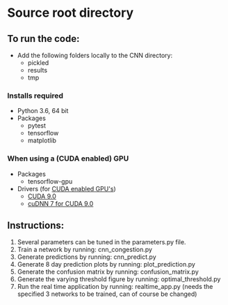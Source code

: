 # Source root directory

## To run the code:
- Add the following folders locally to the CNN directory:
  - pickled
  - results
  - tmp

### Installs required
- Python 3.6, 64 bit
- Packages
  - pytest
  - tensorflow
  - matplotlib

### When using a (CUDA enabled) GPU
- Packages
  - tensorflow-gpu
- Drivers (for [CUDA enabled GPU's](https://www.geforce.com/hardware/technology/cuda/supported-gpus))
  - [CUDA 9.0](https://developer.nvidia.com/cuda-90-download-archive)
  - [cuDNN 7 for CUDA 9.0](https://developer.nvidia.com/rdp/cudnn-download)

## Instructions:
1. Several parameters can be tuned in the parameters.py file.
2. Train a network by running: cnn_congestion.py
3. Generate predictions by running: cnn_predict.py
4. Generate 8 day prediction plots by running: plot_prediction.py
5. Generate the confusion matrix by running: confusion_matrix.py
6. Generate the varying threshold figure by running: optimal_threshold.py
7. Run the real time application by running: realtime_app.py (needs the specified 3 networks to be trained, can of course be changed)
